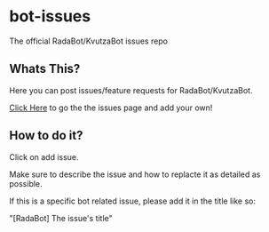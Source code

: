 # bot-issues
The official RadaBot/KvutzaBot issues repo

## Whats This?
Here you can post issues/feature requests for RadaBot/KvutzaBot.

[Click Here](https://github.com/0xNetay/bot-issues/issues) to go the the issues page and add your own!

## How to do it?
Click on add issue.

Make sure to describe the issue and how to replacte it as detailed as possible.

If this is a specific bot related issue, please add it in the title like so:

"[RadaBot] The issue's title"
